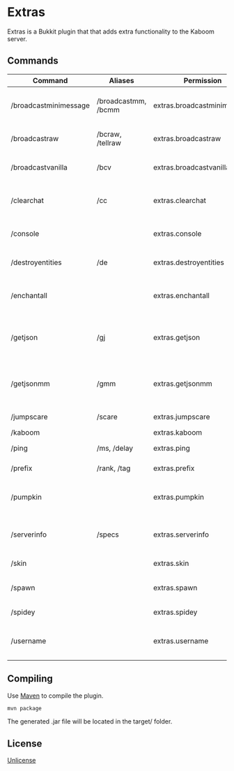 # Extras

Extras is a Bukkit plugin that that adds extra functionality to the Kaboom server.

## Commands

| Command               | Aliases             | Permission                  | Description                                             |
|-----------------------|---------------------|-----------------------------|---------------------------------------------------------|
| /broadcastminimessage | /broadcastmm, /bcmm | extras.broadcastminimessage | Broadcasts a deserialized MiniMessage component         |
| /broadcastraw         | /bcraw, /tellraw    | extras.broadcastraw         | Broadcasts raw text to the server                       |
| /broadcastvanilla     | /bcv                | extras.broadcastvanilla     | Broadcasts text in vanilla style                        |
| /clearchat            | /cc                 | extras.clearchat            | Clears messages from the chat                           |
| /console              |                     | extras.console              | Broadcasts a message as the console                     |
| /destroyentities      | /de                 | extras.destroyentities      | Destroys all entities in every world                    |
| /enchantall           |                     | extras.enchantall           | Adds every enchantment to a held item                   |
| /getjson              | /gj                 | extras.getjson              | Gets the JSON of a deserialized legacy component        |
| /getjsonmm            | /gmm                | extras.getjsonmm            | Gets the JSON of a deserialized MiniMessage component   |                             
| /jumpscare            | /scare              | extras.jumpscare            | Scares a player                                         |
| /kaboom               |                     | extras.kaboom               | I wonder...                                             |
| /ping                 | /ms, /delay         | extras.ping                 | Gets your ping                                          |
| /prefix               | /rank, /tag         | extras.prefix               | Changes your tag                                        |
| /pumpkin              |                     | extras.pumpkin              | Places a pumpkin on a player's head                     |
| /serverinfo           | /specs              | extras.serverinfo           | Shows detailed server information                       |
| /skin                 |                     | extras.skin                 | Changes your skin                                       |
| /spawn                |                     | extras.spawn                | Teleports you to spawn                                  |
| /spidey               |                     | extras.spidey               | Annoying little spider...                               |
| /username             |                     | extras.username             | Changes your username on the server                     |


## Compiling

Use [Maven](https://maven.apache.org/) to compile the plugin.
```bash
mvn package
```
The generated .jar file will be located in the target/ folder.

## License
[Unlicense](https://unlicense.org/)
